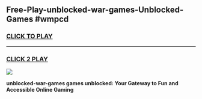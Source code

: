 
## Free-Play-unblocked-war-games-Unblocked-Games #wmpcd
<h3>
<a href="https://news.freeplayer.one?title=unblocked-war-games&ref=8M">CLICK TO PLAY</a></h3>
<hr>

<h3>
<a href="https://news.freeplayer.one?title=unblocked-war-games&ref=8M">CLICK 2 PLAY</a>
  
</h3>

<a href="https://news.freeplayer.one?title=unblocked-war-games&ref=8M"><img src="https://clearcache.store/games.png"></a>


**unblocked-war-games games unblocked: Your Gateway to Fun and Accessible Online Gaming**
